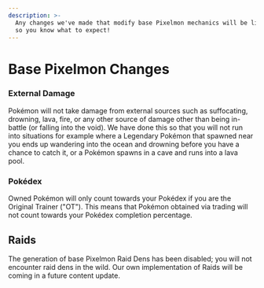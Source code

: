 ```yaml
---
description: >-
  Any changes we've made that modify base Pixelmon mechanics will be listed here
  so you know what to expect!
---
```


# Base Pixelmon Changes

### External Damage

Pokémon will not take damage from external sources such as suffocating, drowning, lava, fire, or any other source of damage other than being in-battle (or falling into the void). We have done this so that you will not run into situations for example where a Legendary Pokémon that spawned near you ends up wandering into the ocean and drowning before you have a chance to catch it, or a Pokémon spawns in a cave and runs into a lava pool.

### Pokédex

Owned Pokémon will only count towards your Pokédex if you are the Original Trainer ("OT"). This means that Pokémon obtained via trading will not count towards your Pokédex completion percentage.

## Raids

The generation of base Pixelmon Raid Dens has been disabled; you will not encounter raid dens in the wild. Our own implementation of Raids will be coming in a future content update.
